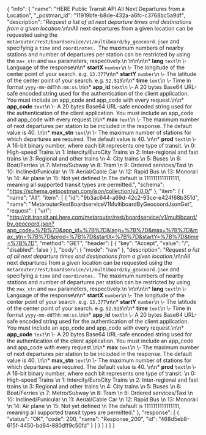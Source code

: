 {
  "info": {
    "name": "HERE Public Transit API All Next Departures from a Location",
    "_postman_id": "11919bfe-b8de-432a-a6fc-c3768bc5a9df",
    "description": "*Request a list of all next departure times and destinations from a given location.*\n\nAll next departures from a given location can be requested using the `metarouter/rest/boardservice/v1/multiboard/by_geocoord.json` and specifying a `time` and `coordinates. `The maximum numbers of nearby stations and number of departures per station can be restricted by using the `max_stn` and `max` parameters, respectively.\n  \n\n\n\n* **lang**  `text`\n \\- Language of the response\n\n* **startX**  `number`\n \\- The longitude of the center point of your search.    e.g. `13.377`\n\n* **startY**  `number`\n \\- The latitude of the center point of your search.    e.g. `52.515`\n\n* **time**  `text`\n \\- Time in format `yyyy-mm-ddThh:mm:ss`.\n\n* **app_id**  `text`\n \\- A 20 bytes Base64 URL-safe encoded string used for the authentication of the client application.    You must include an app_code and app_code with every request.\n\n* **app_code**  `text`\n \\- A 20 bytes Base64 URL-safe encoded string used for the authentication of the client application.    You must include an app_code and app_code with every request.\n\n* **max**  `text`\n \\- The  maximum number of next departures per station to be included in the response.     The default value is 40.  \n\n* **max_stn**  `text`\n \\-  The maximum number of stations for which departures are required.     The default value is 40.    \n\n* **prod**  `text`\n \\- A 16-bit binary number, where each bit represents one type of transit.  \n  0: High-speed Trains  \n  1: Intercity/EuroCity Trains  \n  2: Inter-regional and fast trains  \n  3: Regional and other trains  \n  4: City trains  \n  5: Buses  \n  6: Boat/Ferries  \n  7: Metro/Subway  \n  8: Tram  \n  9: Ordered services/Taxi  \n  10: Inclined/Funicular  \n  11: Aerial/Cable Car  \n  12: Rapid Bus  \n  13: Monorail  \n  14: Air plane  \n  15: Not yet defined  \n  The default is 1111111111111111, meaning all supported transit types are permitted.",
    "schema": "https://schema.getpostman.com/json/collection/v2.0.0/"
  },
  "item": [
    {
      "name": "All",
      "item": [
        {
          "id": "9b3ac644-a69d-42c2-93ce-e424f68b351d",
          "name": "MetarouterRestBoardserviceV1MultiboardByGeocoordJsonGet",
          "request": {
            "url": "http://cit.transit.api.here.com/metarouter/rest/boardservice/v1/multiboard/by_geocoord.json?app_code=%7B%7D&app_id=%7B%7D&lang=%7B%7D&max=%7B%7D&max_stn=%7B%7D&prod=%7B%7D&startX=%7B%7D&startY=%7B%7D&time=%7B%7D",
            "method": "GET",
            "header": [
              {
                "key": "Accept",
                "value": "*/*",
                "disabled": false
              }
            ],
            "body": {
              "mode": "raw"
            },
            "description": "*Request a list of all next departure times and destinations from a given location.*\n\nAll next departures from a given location can be requested using the `metarouter/rest/boardservice/v1/multiboard/by_geocoord.json` and specifying a `time` and `coordinates. `The maximum numbers of nearby stations and number of departures per station can be restricted by using the `max_stn` and `max` parameters, respectively.\n  \n\n\n\n* **lang**  `text`\n \\- Language of the response\n\n* **startX**  `number`\n \\- The longitude of the center point of your search.    e.g. `13.377`\n\n* **startY**  `number`\n \\- The latitude of the center point of your search.    e.g. `52.515`\n\n* **time**  `text`\n \\- Time in format `yyyy-mm-ddThh:mm:ss`.\n\n* **app_id**  `text`\n \\- A 20 bytes Base64 URL-safe encoded string used for the authentication of the client application.    You must include an app_code and app_code with every request.\n\n* **app_code**  `text`\n \\- A 20 bytes Base64 URL-safe encoded string used for the authentication of the client application.    You must include an app_code and app_code with every request.\n\n* **max**  `text`\n \\- The  maximum number of next departures per station to be included in the response.     The default value is 40.  \n\n* **max_stn**  `text`\n \\-  The maximum number of stations for which departures are required.     The default value is 40.    \n\n* **prod**  `text`\n \\- A 16-bit binary number, where each bit represents one type of transit.  \n  0: High-speed Trains  \n  1: Intercity/EuroCity Trains  \n  2: Inter-regional and fast trains  \n  3: Regional and other trains  \n  4: City trains  \n  5: Buses  \n  6: Boat/Ferries  \n  7: Metro/Subway  \n  8: Tram  \n  9: Ordered services/Taxi  \n  10: Inclined/Funicular  \n  11: Aerial/Cable Car  \n  12: Rapid Bus  \n  13: Monorail  \n  14: Air plane  \n  15: Not yet defined  \n  The default is 1111111111111111, meaning all supported transit types are permitted."
          },
          "response": [
            {
              "status": "OK",
              "code": 200,
              "name": "Response_200",
              "id": "468d5eb8-615f-4450-bd64-880dff9c50fd"
            }
          ]
        }
      ]
    }
  ]
}